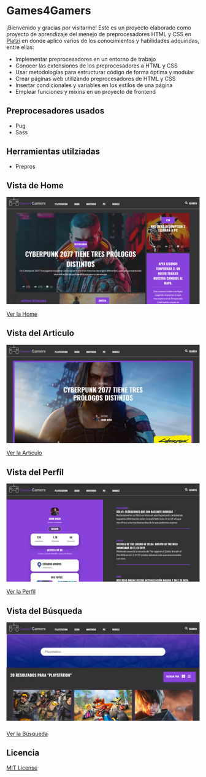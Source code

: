 # Games4Gamers

¡Bienvenido y gracias por visitarme! Este es un proyecto elaborado como proyecto de aprendizaje del menejo de preprocesadores HTML y CSS en [Platzi](https://platzi.com/cursos/preprocesadores/) en donde aplico varios de los conocimientos y habilidades adquiridas, entre ellas:

- Implementar preprocesadores en un entorno de trabajo
- Conocer las extensiones de los preprocesadores a HTML y CSS
- Usar metodologías para estructurar código de forma óptima y modular
- Crear páginas web utilizando preprocesadores de HTML y CSS
- Insertar condicionales y variables en los estilos de una página
- Emplear funciones y mixins en un proyecto de frontend

## Preprocesadores usados

- Pug
- Sass

## Herramientas utilziadas

- Prepros

## Vista de Home

![Home Preview](./.readme-static/principal.png)

[Ver la Home](https://diegoalesco95.github.io/Games4Gamers/G4G-principal.html)

## Vista del Articulo

![Articulo Preview](./.readme-static/articulo.png)

[Ver la Articulo](https://diegoalesco95.github.io/Games4Gamers/G4G-articulo.html)

## Vista del Perfil

![Perfil Preview](./.readme-static/perfil.png)

[Ver la Perfil](https://diegoalesco95.github.io/Games4Gamers/G4G-perfil.html)

## Vista del Búsqueda

![Búsqueda Preview](./.readme-static/busqueda.png)

[Ver la Búsqueda](https://diegoalesco95.github.io/Games4Gamers/G4G-busqueda.html)

## Licencia

[MIT License](LICENSE)
